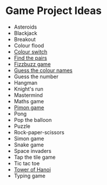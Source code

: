 # Game Project Ideas

- Asteroids
- Blackjack
- Breakout
- Colour flood
- [Colour switch](./colour-switch.md)
- [Find the pairs](./find-the-pairs.md)
- [Fizzbuzz game](./fizzbuzz.md)
- [Guess the colour names](./guess-the-colours.md)
- Guess the number
- Hangman
- Knight's run
- Mastermind
- Maths game
- [Pimon game](./pimon.md)
- Pong
- Pop the balloon
- Puzzle
- Rock-paper-scissors
- Simon game
- Snake game
- Space invaders
- Tap the tile game
- Tic tac toe
- [Tower of Hanoi](./tower-of-hanoi.md)
- Typing game
